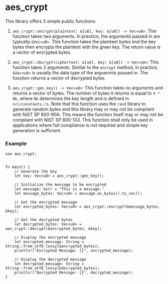 # aes_crypt
This library offers 3 simple public functions:
 
1. `aes_crypt::encrypt(plaintext: &[u8], key: &[u8]) -> Vec<u8>`: This function takes two arguments. In practice, the arguments passed in are typically `&Vec<u8>`. This function takes the plaintext bytes and the key bytes then encrypts the plaintext with the given key. The return value is a vector of encrypted bytes. 

2. `aes_crypt::decrypt(ciphertext: &[u8], key: &[u8]) -> Vec<u8>`: This function takes 2 arguments. Similar to the `encrypt` method, in practice, `&Vec<u8>` is usually the data type of the arguemnts passed in. The function returns a vector of decrypted bytes.  

3. `aes_crypt::gen_key() -> Vec<u8>`: This function takes no arguments and returns a vector of bytes. The number of bytes it returns is equal to `4 * Nk`, where `Nk` determines the key length and is defined in `src/constants.rs`. Note that this function uses the `rand` library to generate random bytes and this library may or may not be compliant with NIST SP 800-90A. This means the function itself may or may not be compliant with NIST SP 800-133. This function shall only be used in applications where full compliance is not required and simple key generation is sufficient. 

### Example
```
use aes_crypt;


fn main() {
    // Generate the key
    let key: Vec<u8> = aes_crypt::gen_key();

    // Initialize the message to be encrypted
    let message: &str = "This is a message."
    let message_bytes: Vec<u8> = message.as_bytes().to_vec();

    // Get the encrypted message
    let encrypted_bytes: Vec<u8> = aes_crypt::encrypt(&message_bytes, &key);

    // Get the decrypted bytes
    let decrypted_bytes: Vec<u8> = aes_crypt::decrypt(&encrypted_bytes, &key);

    // Display the encrypted message
    let encrypted_message: String = String::from_utf8_lossy(&encrypted_bytes);
    println!("Encrypted Message: {}", encrypted_message);

    // Display the decrypted message
    let decrypted_message: String = String::from_utf8_lossy(&decrypted_bytes);
    println!("Decrypted Message: {}", decrypted_message);
}
```
